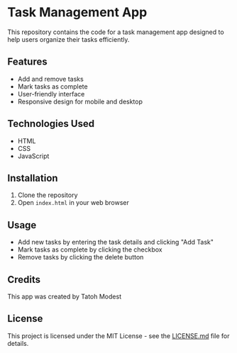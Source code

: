 # Task Management App

This repository contains the code for a task management app designed to help users organize their tasks efficiently.

## Features

- Add and remove tasks
- Mark tasks as complete
- User-friendly interface
- Responsive design for mobile and desktop

## Technologies Used

- HTML
- CSS
- JavaScript

## Installation

1. Clone the repository
2. Open `index.html` in your web browser

## Usage

- Add new tasks by entering the task details and clicking "Add Task"
- Mark tasks as complete by clicking the checkbox
- Remove tasks by clicking the delete button

## Credits

This app was created by Tatoh Modest

## License

This project is licensed under the MIT License - see the [LICENSE.md](LICENSE.md) file for details.
